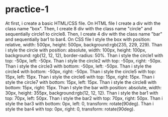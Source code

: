# practice-1

At first, i create a basic HTML/CSS file.
On HTML file 
I create a div with the class name "box".
Then, I create 8 div with the class name "circle" and sequentially circle1 to circle8.
Then, I create 4 div with the class name "bar" and sequentially bar1 to bar4.
On CSS file
I style the box with position: relative, width: 500px, height: 500px, background:rgb(235, 229, 229).
Than i style the circle with position: absolute, width: 100px, height: 100px, background: rgb(12, 12, 12), border-radius: 50%.
Than i style the circle1 with top: -50px, left: -50px.
Than i style the circle2 with top: -50px, right: -50px.
Than i style the circle3 with bottom: -50px, left: -50px.
Than i style the circle4 with bottom: -50px, right: -50px.
Than i style the circle5 with top: 15px, left: 15px.
Than i style the circle6 with top: 15px, right: 15px.
Than i style the circle7 with bottom: 15px, left: 15px.
Than i style the circle8 with bottom: 15px, right: 15px.
Than I style the bar with position: absolute, width: 30px, height: 355px, background:rgb(12, 12, 12).
Than i style the bar1 with top: 70px, left: 50px.
Than i style the bar2 with top: 70px, right: 50px.
Than i style the bar3 with bottom: 0px, left: 0, transform: rotate(90deg).
Than i style the bar4 with top: 0px, right: 0, transform: rotate(90deg).
